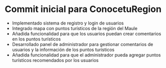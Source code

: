# Commit inicial para ConocetuRegion

- Implementado sistema de registro y login de usuarios
- Integrado mapa con puntos turísticos de la región del Maule
- Añadida funcionalidad para que los usuarios puedan crear comentarios en los puntos turísticos
- Desarrollado panel de administrador para gestionar comentarios de usuarios y la información de los puntos turísticos
- Añadida funcionalidad para que el administrador pueda agregar puntos turísticos recomendados por los usuarios
